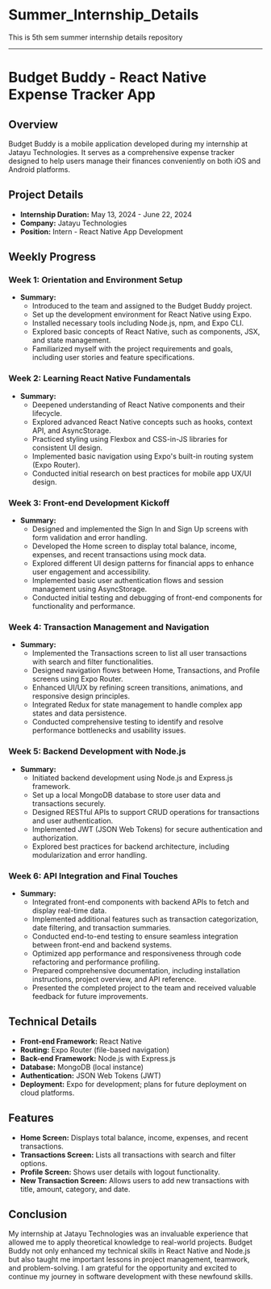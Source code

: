 # Summer_Internship_Details
This is 5th sem summer internship details repository

---

# Budget Buddy - React Native Expense Tracker App

## Overview

Budget Buddy is a mobile application developed during my internship at Jatayu Technologies. It serves as a comprehensive expense tracker designed to help users manage their finances conveniently on both iOS and Android platforms.

## Project Details

- **Internship Duration:** May 13, 2024 - June 22, 2024
- **Company:** Jatayu Technologies
- **Position:** Intern - React Native App Development

## Weekly Progress

### Week 1: Orientation and Environment Setup

- **Summary:**
  - Introduced to the team and assigned to the Budget Buddy project.
  - Set up the development environment for React Native using Expo.
  - Installed necessary tools including Node.js, npm, and Expo CLI.
  - Explored basic concepts of React Native, such as components, JSX, and state management.
  - Familiarized myself with the project requirements and goals, including user stories and feature specifications.

### Week 2: Learning React Native Fundamentals

- **Summary:**
  - Deepened understanding of React Native components and their lifecycle.
  - Explored advanced React Native concepts such as hooks, context API, and AsyncStorage.
  - Practiced styling using Flexbox and CSS-in-JS libraries for consistent UI design.
  - Implemented basic navigation using Expo's built-in routing system (Expo Router).
  - Conducted initial research on best practices for mobile app UX/UI design.

### Week 3: Front-end Development Kickoff

- **Summary:**
  - Designed and implemented the Sign In and Sign Up screens with form validation and error handling.
  - Developed the Home screen to display total balance, income, expenses, and recent transactions using mock data.
  - Explored different UI design patterns for financial apps to enhance user engagement and accessibility.
  - Implemented basic user authentication flows and session management using AsyncStorage.
  - Conducted initial testing and debugging of front-end components for functionality and performance.

### Week 4: Transaction Management and Navigation

- **Summary:**
  - Implemented the Transactions screen to list all user transactions with search and filter functionalities.
  - Designed navigation flows between Home, Transactions, and Profile screens using Expo Router.
  - Enhanced UI/UX by refining screen transitions, animations, and responsive design principles.
  - Integrated Redux for state management to handle complex app states and data persistence.
  - Conducted comprehensive testing to identify and resolve performance bottlenecks and usability issues.

### Week 5: Backend Development with Node.js

- **Summary:**
  - Initiated backend development using Node.js and Express.js framework.
  - Set up a local MongoDB database to store user data and transactions securely.
  - Designed RESTful APIs to support CRUD operations for transactions and user authentication.
  - Implemented JWT (JSON Web Tokens) for secure authentication and authorization.
  - Explored best practices for backend architecture, including modularization and error handling.

### Week 6: API Integration and Final Touches

- **Summary:**
  - Integrated front-end components with backend APIs to fetch and display real-time data.
  - Implemented additional features such as transaction categorization, date filtering, and transaction summaries.
  - Conducted end-to-end testing to ensure seamless integration between front-end and backend systems.
  - Optimized app performance and responsiveness through code refactoring and performance profiling.
  - Prepared comprehensive documentation, including installation instructions, project overview, and API reference.
  - Presented the completed project to the team and received valuable feedback for future improvements.

## Technical Details

- **Front-end Framework:** React Native
- **Routing:** Expo Router (file-based navigation)
- **Back-end Framework:** Node.js with Express.js
- **Database:** MongoDB (local instance)
- **Authentication:** JSON Web Tokens (JWT)
- **Deployment:** Expo for development; plans for future deployment on cloud platforms.


## Features

- **Home Screen:** Displays total balance, income, expenses, and recent transactions.
- **Transactions Screen:** Lists all transactions with search and filter options.
- **Profile Screen:** Shows user details with logout functionality.
- **New Transaction Screen:** Allows users to add new transactions with title, amount, category, and date.

## Conclusion

My internship at Jatayu Technologies was an invaluable experience that allowed me to apply theoretical knowledge to real-world projects. Budget Buddy not only enhanced my technical skills in React Native and Node.js but also taught me important lessons in project management, teamwork, and problem-solving. I am grateful for the opportunity and excited to continue my journey in software development with these newfound skills.
